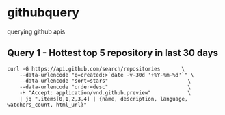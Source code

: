# githubquery
querying github apis
## Query 1 - Hottest top 5 repository in last 30 days 

```
curl -G https://api.github.com/search/repositories       \
    --data-urlencode "q=created:>`date -v-30d '+%Y-%m-%d'`" \
    --data-urlencode "sort=stars"                          \
    --data-urlencode "order=desc"                          \
    -H "Accept: application/vnd.github.preview"            \
    | jq ".items[0,1,2,3,4] | {name, description, language, watchers_count, html_url}"
```

    

    
